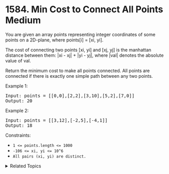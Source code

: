 # 1584. Min Cost to Connect All Points<br> Medium

You are given an array points representing integer coordinates of some points on a 2D-plane, where points[i] = [xi, yi].

The cost of connecting two points [xi, yi] and [xj, yj] is the manhattan distance between them: |xi - xj| + |yi - yj|, where |val| denotes the absolute value of val.

Return the minimum cost to make all points connected. All points are connected if there is exactly one simple path between any two points.


Example 1:

<pre>
Input: points = [[0,0],[2,2],[3,10],[5,2],[7,0]]
Output: 20
</pre>

Example 2:

<pre>
Input: points = [[3,12],[-2,5],[-4,1]]
Output: 18
</pre>

Constraints:

- `1 <= points.length <= 1000`
- `-106 <= xi, yi <= 10^6`
- `All pairs (xi, yi) are distinct.`

<details>

<summary> Related Topics </summary>

-   `Graph`
-   `Union Find`

</details>
